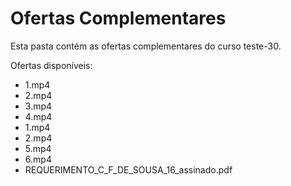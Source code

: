 # Ofertas Complementares

Esta pasta contém as ofertas complementares do curso teste-30.

Ofertas disponíveis:
- 1.mp4
- 2.mp4
- 3.mp4
- 4.mp4
- 1.mp4
- 2.mp4
- 5.mp4
- 6.mp4
- REQUERIMENTO_C_F_DE_SOUSA_16_assinado.pdf